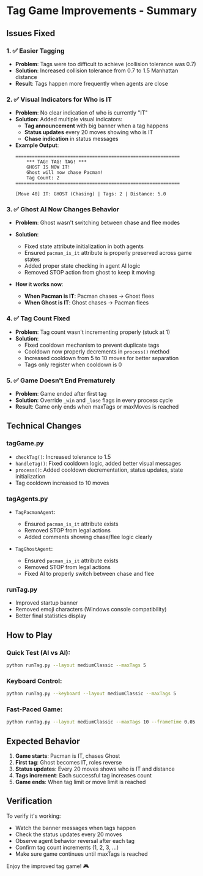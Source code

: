 # Tag Game Improvements - Summary

## Issues Fixed

### 1. ✅ **Easier Tagging**
- **Problem**: Tags were too difficult to achieve (collision tolerance was 0.7)
- **Solution**: Increased collision tolerance from 0.7 to 1.5 Manhattan distance
- **Result**: Tags happen more frequently when agents are close

### 2. ✅ **Visual Indicators for Who is IT**
- **Problem**: No clear indication of who is currently "IT"
- **Solution**: Added multiple visual indicators:
  - **Tag announcement** with big banner when a tag happens
  - **Status updates** every 20 moves showing who is IT
  - **Chase indication** in status messages
- **Example Output**:
  ```
  ============================================================
      *** TAG! TAG! TAG! ***
      GHOST IS NOW IT!
      Ghost will now chase Pacman!
      Tag Count: 2
  ============================================================
  
  [Move 40] IT: GHOST (Chasing) | Tags: 2 | Distance: 5.0
  ```

### 3. ✅ **Ghost AI Now Changes Behavior**
- **Problem**: Ghost wasn't switching between chase and flee modes
- **Solution**: 
  - Fixed state attribute initialization in both agents
  - Ensured `pacman_is_it` attribute is properly preserved across game states
  - Added proper state checking in agent AI logic
  - Removed STOP action from ghost to keep it moving

- **How it works now**:
  - **When Pacman is IT**: Pacman chases → Ghost flees
  - **When Ghost is IT**: Ghost chases → Pacman flees

### 4. ✅ **Tag Count Fixed**
- **Problem**: Tag count wasn't incrementing properly (stuck at 1)
- **Solution**:
  - Fixed cooldown mechanism to prevent duplicate tags
  - Cooldown now properly decrements in `process()` method
  - Increased cooldown from 5 to 10 moves for better separation
  - Tags only register when cooldown is 0

### 5. ✅ **Game Doesn't End Prematurely**
- **Problem**: Game ended after first tag
- **Solution**: Override `_win` and `_lose` flags in every process cycle
- **Result**: Game only ends when maxTags or maxMoves is reached

## Technical Changes

### tagGame.py
- `checkTag()`: Increased tolerance to 1.5
- `handleTag()`: Fixed cooldown logic, added better visual messages
- `process()`: Added cooldown decrementation, status updates, state initialization
- Tag cooldown increased to 10 moves

### tagAgents.py
- `TagPacmanAgent`: 
  - Ensured `pacman_is_it` attribute exists
  - Removed STOP from legal actions
  - Added comments showing chase/flee logic clearly
  
- `TagGhostAgent`:
  - Ensured `pacman_is_it` attribute exists  
  - Removed STOP from legal actions
  - Fixed AI to properly switch between chase and flee

### runTag.py
- Improved startup banner
- Removed emoji characters (Windows console compatibility)
- Better final statistics display

## How to Play

### Quick Test (AI vs AI):
```bash
python runTag.py --layout mediumClassic --maxTags 5
```

### Keyboard Control:
```bash
python runTag.py --keyboard --layout mediumClassic --maxTags 5
```

### Fast-Paced Game:
```bash
python runTag.py --layout mediumClassic --maxTags 10 --frameTime 0.05
```

## Expected Behavior

1. **Game starts**: Pacman is IT, chases Ghost
2. **First tag**: Ghost becomes IT, roles reverse
3. **Status updates**: Every 20 moves shows who is IT and distance
4. **Tags increment**: Each successful tag increases count
5. **Game ends**: When tag limit or move limit is reached

## Verification

To verify it's working:
- Watch the banner messages when tags happen
- Check the status updates every 20 moves
- Observe agent behavior reversal after each tag
- Confirm tag count increments (1, 2, 3, ...)
- Make sure game continues until maxTags is reached

Enjoy the improved tag game! 🎮

